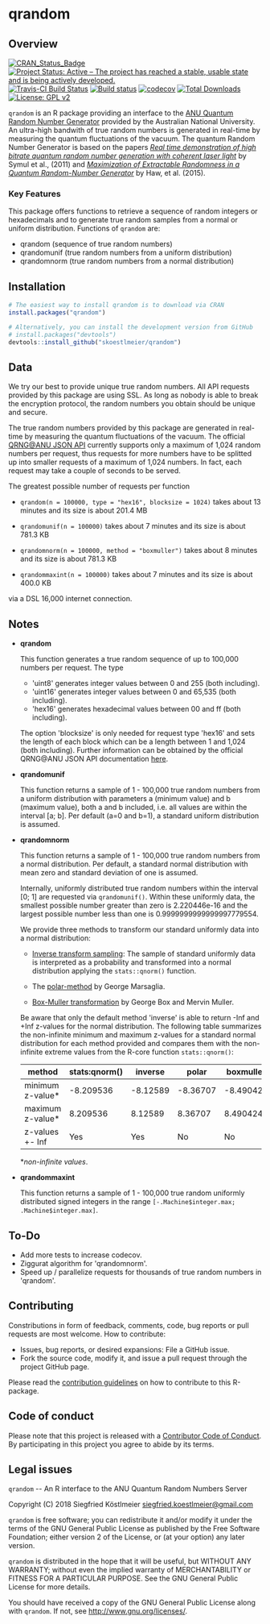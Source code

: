 # qrandom

Overview
--------
[![CRAN_Status_Badge](http://www.r-pkg.org/badges/version/qrandom)](https://cran.r-project.org/package=qrandom)
[![Project Status: Active – The project has reached a stable, usable state and is being actively developed.](http://www.repostatus.org/badges/latest/active.svg)](http://www.repostatus.org/#active)
[![Travis-CI Build Status](https://travis-ci.org/skoestlmeier/qrandom.svg?branch=master)](https://travis-ci.org/skoestlmeier/qrandom)
[![Build status](https://ci.appveyor.com/api/projects/status/nsrpduvdn28gf78r?svg=true)](https://ci.appveyor.com/project/skoestlmeier/qrandom)
[![codecov](https://codecov.io/gh/skoestlmeier/qrandom/branch/master/graph/badge.svg)](https://codecov.io/gh/skoestlmeier/qrandom)
[![Total Downloads](https://cranlogs.r-pkg.org/badges/grand-total/qrandom?color=blue)](https://CRAN.R-project.org/package=qrandom)
[![License: GPL v2](https://img.shields.io/badge/License-GPL%20v2-blue.svg)](https://www.gnu.org/licenses/old-licenses/gpl-2.0.en.html)

`qrandom` is an R package providing an interface to the [ANU Quantum Random Number Generator](https://qrng.anu.edu.au/index.php) provided by the Australian National University. An ultra-high bandwith of true random numbers is generated in real-time by measuring the quantum fluctuations of the vacuum. The quantum Random Number Generator is based on the papers *[Real time demonstration of high bitrate quantum random number generation with coherent laser light](https://doi.org/10.1063/1.3597793)* by Symul et al., (2011) and 
*[Maximization of Extractable Randomness in a Quantum Random-Number Generator](https://doi.org/10.1103/PhysRevApplied.3.054004)* by Haw, et al. (2015).

### Key Features
This package offers functions to retrieve a sequence of random integers or hexadecimals and to generate true random samples from a normal or uniform distribution. Functions of `qrandom` are:

* qrandom (sequence of true random numbers)
* qrandomunif (true random numbers from a uniform distribution)
* qrandomnorm (true random numbers from a normal distribution)

Installation
------------
```r
# The easiest way to install qrandom is to download via CRAN
install.packages("qrandom")

# Alternatively, you can install the development version from GitHub
# install.packages("devtools")
devtools::install_github("skoestlmeier/qrandom")
```

Data
-----
We try our best to provide unique true random numbers. All API requests provided by this package are using SSL. As long as nobody is able to break the encryption protocol, the random numbers you obtain should be unique and secure.

The true random numbers provided by this package are generated in real-time by measuring the quantum fluctuations of the vacuum. The official [QRNG@ANU JSON API](https://qrng.anu.edu.au/API/api-demo.php) currently supports only a maximum of 1,024 random numbers per request, thus requests for more numbers have to be splitted up into smaller requests of a maximum of 1,024 numbers. In fact, each request may take a couple of seconds to be served.

The greatest possible number of requests per function

* `qrandom(n = 100000, type = "hex16", blocksize = 1024)` takes about 13 minutes and its size is about 201.4 MB

* `qrandomunif(n = 100000)` takes about 7 minutes and its size is about 781.3 KB

* `qrandomnorm(n = 100000, method = "boxmuller")` takes about 8 minutes and its size is about 781.3 KB

* `qrandommaxint(n = 100000)` takes about 7 minutes and its size is about 400.0 KB

via a DSL 16,000 internet connection.

Notes
-----


* **qrandom**

  This function generates a true random sequence of up to 100,000 numbers per request. The type
  - 'uint8' generates integer values between 0 and 255 (both including).
  - 'uint16' generates integer values between 0 and 65,535 (both including).
  - 'hex16' generates hexadecimal values between 00 and ff (both including).
  
  The option 'blocksize' is only needed for request type 'hex16' and sets the length of each block which can be a length between 1 and 1,024 (both including).
  Further information can be obtained by the official QRNG\@ANU JSON API documentation [here](https://qrng.anu.edu.au/API/api-demo.php).

* **qrandomunif**

  This function returns a sample of 1 - 100,000 true random numbers from a uniform distribution with parameters a (minimum value) and b (maximum value), both a and b included, i.e. all values are within the interval [a; b]. Per default (a=0 and b=1), a standard uniform distribution is assumed.


* **qrandomnorm**

  This function returns a sample of 1 - 100,000 true random numbers from a normal distribution. Per default, a standard normal distribution with mean zero and standard deviation of one is assumed.
  
  Internally, uniformly distributed true random numbers within the interval [0; 1] are requested via `qrandomunif()`. Within these uniformly data, the smallest possible number greater than zero is 2.220446e-16 and the largest possible number less than one is 0.9999999999999997779554.

  We provide three methods to transform our standard uniformly data into a normal distribution:

  * [Inverse transform sampling](https://en.wikipedia.org/w/index.php?title=Inverse_transform_sampling&oldid=866923287): The sample of standard uniformly data is interpreted as a probability and transformed into a normal distribution applying the `stats::qnorm()` function.

  * The [polar-method](https://en.wikipedia.org/w/index.php?title=Marsaglia_polar_method&oldid=871161902) by George Marsaglia.

  * [Box-Muller transformation](https://en.wikipedia.org/w/index.php?title=Box-Muller_transform&oldid=873905617) by George Box and Mervin Muller.


  Be aware that only the default method 'inverse' is able to return -Inf and +Inf z-values for the normal distribution. The following table summarizes the non-infinite minimum and maximum z-values for a standard normal distribution for each method provided and compares them with the non-infinite extreme values from the R-core function `stats::qnorm()`:
  
  | method 				| stats:qnorm()	| inverse | polar    | boxmuller |
  | ----------------- | -----------	| --------| ---------| ----------|
  | minimum z-value* 	| -8.209536 	| -8.12589| -8.36707 | -8.490424 |
  | maximum z-value* 	| 8.209536 	| 8.12589 | 8.36707  | 8.490424  |
  | z-values +- Inf 	| Yes 			| Yes     | No       | No        |
  
  **non-infinite values*.



* **qrandommaxint**

  This function returns a sample of 1 - 100,000 true random uniformly distributed signed integers in the range `[-.Machine$integer.max; .Machine$integer.max]`.


To-Do
------------
* Add more tests to increase codecov.
* Ziggurat algorithm for 'qrandomnorm'.
* Speed up / parallelize requests for thousands of true random numbers in 'qrandom'.

Contributing
------------
Constributions in form of feedback, comments, code, bug reports or pull requests are most welcome. How to contribute:

* Issues, bug reports, or desired expansions: File a GitHub issue.
* Fork the source code, modify it, and issue a pull request through the project GitHub page.

Please read the [contribution guidelines](CONTRIBUTING.md) on how to contribute to this R-package.

Code of conduct
------------
Please note that this project is released with a [Contributor Code of Conduct](CODE_OF_CONDUCT.md). By participating in this project you agree to abide by its terms.

Legal issues
------------
`qrandom` -- An R interface to the ANU Quantum Random Numbers Server

Copyright (C) 2018  Siegfried Köstlmeier <siegfried.koestlmeier@gmail.com>

`qrandom` is free software; you can redistribute it and/or
modify it under the terms of the GNU General Public License
as published by the Free Software Foundation; either version 2
of the License, or (at your option) any later version.

`qrandom` is distributed in the hope that it will be useful,
but WITHOUT ANY WARRANTY; without even the implied warranty of
MERCHANTABILITY or FITNESS FOR A PARTICULAR PURPOSE. See the
GNU General Public License for more details.

You should have received a copy of the GNU General Public License
along with `qrandom`. If not, see <http://www.gnu.org/licenses/>.
